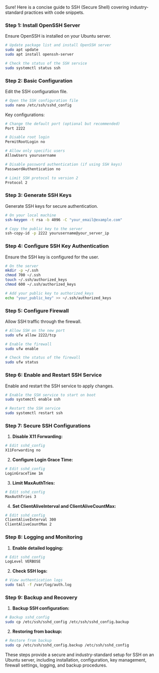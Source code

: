 Sure! Here is a concise guide to SSH (Secure Shell) covering industry-standard practices with code snippets.

### Step 1: Install OpenSSH Server
Ensure OpenSSH is installed on your Ubuntu server.

```bash
# Update package list and install OpenSSH server
sudo apt update
sudo apt install openssh-server

# Check the status of the SSH service
sudo systemctl status ssh
```

### Step 2: Basic Configuration
Edit the SSH configuration file.

```bash
# Open the SSH configuration file
sudo nano /etc/ssh/sshd_config
```

Key configurations:

```bash
# Change the default port (optional but recommended)
Port 2222

# Disable root login
PermitRootLogin no

# Allow only specific users
AllowUsers yourusername

# Disable password authentication (if using SSH keys)
PasswordAuthentication no

# Limit SSH protocol to version 2
Protocol 2
```

### Step 3: Generate SSH Keys
Generate SSH keys for secure authentication.

```bash
# On your local machine
ssh-keygen -t rsa -b 4096 -C "your_email@example.com"

# Copy the public key to the server
ssh-copy-id -p 2222 yourusername@your_server_ip
```

### Step 4: Configure SSH Key Authentication
Ensure the SSH key is configured for the user.

```bash
# On the server
mkdir -p ~/.ssh
chmod 700 ~/.ssh
touch ~/.ssh/authorized_keys
chmod 600 ~/.ssh/authorized_keys

# Add your public key to authorized_keys
echo "your_public_key" >> ~/.ssh/authorized_keys
```

### Step 5: Configure Firewall
Allow SSH traffic through the firewall.

```bash
# Allow SSH on the new port
sudo ufw allow 2222/tcp

# Enable the firewall
sudo ufw enable

# Check the status of the firewall
sudo ufw status
```

### Step 6: Enable and Restart SSH Service
Enable and restart the SSH service to apply changes.

```bash
# Enable the SSH service to start on boot
sudo systemctl enable ssh

# Restart the SSH service
sudo systemctl restart ssh
```

### Step 7: Secure SSH Configurations
1. **Disable X11 Forwarding:**

```bash
# Edit sshd_config
X11Forwarding no
```

2. **Configure Login Grace Time:**

```bash
# Edit sshd_config
LoginGraceTime 1m
```

3. **Limit MaxAuthTries:**

```bash
# Edit sshd_config
MaxAuthTries 3
```

4. **Set ClientAliveInterval and ClientAliveCountMax:**

```bash
# Edit sshd_config
ClientAliveInterval 300
ClientAliveCountMax 2
```

### Step 8: Logging and Monitoring
1. **Enable detailed logging:**

```bash
# Edit sshd_config
LogLevel VERBOSE
```

2. **Check SSH logs:**

```bash
# View authentication logs
sudo tail -f /var/log/auth.log
```

### Step 9: Backup and Recovery
1. **Backup SSH configuration:**

```bash
# Backup sshd_config
sudo cp /etc/ssh/sshd_config /etc/ssh/sshd_config.backup
```

2. **Restoring from backup:**

```bash
# Restore from backup
sudo cp /etc/ssh/sshd_config.backup /etc/ssh/sshd_config
```

These steps provide a secure and industry-standard setup for SSH on an Ubuntu server, including installation, configuration, key management, firewall settings, logging, and backup procedures.